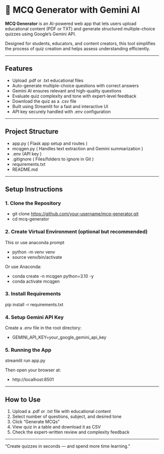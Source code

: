 # 📘 MCQ Generator with Gemini AI

**MCQ Generator** is an AI-powered web app that lets users upload educational content (PDF or TXT) and generate structured multiple-choice quizzes using Google’s Gemini API.

Designed for students, educators, and content creators, this tool simplifies the process of quiz creation and helps assess understanding efficiently.

---

## Features

- Upload .pdf or .txt educational files
- Auto-generate multiple-choice questions with correct answers
- Gemini AI ensures relevant and high-quality questions
- Evaluate quiz complexity and tone with expert-level feedback
- Download the quiz as a .csv file
- Built using Streamlit for a fast and interactive UI
- API key securely handled with .env configuration

---

## Project Structure

- app.py ( Flask app setup and routes )
- mcqgen.py ( Handles text extraction and Gemini summarization )
- .env (API key )
- .gitignore ( Files/folders to ignore in Git )
- requirements.txt 
- README.md

---

## Setup Instructions

### 1. Clone the Repository

- git clone https://github.com/your-username/mcq-generator.git
- cd mcq-generator

### 2. Create Virtual Environment (optional but recommended)

This or use anaconda prompt
- python -m venv venv
- source venv/bin/activate

Or use Anaconda:
- conda create -n mcqgen python=3.10 -y
- conda activate mcqgen

### 3. Install Requirements

pip install -r requirements.txt

### 4. Setup Gemini API Key

Create a .env file in the root directory:
- GEMINI_API_KEY=your_google_gemini_api_key

### 5. Running the App

streamlit run app.py

Then open your browser at:
- http://localhost:8501

---

## How to Use

1. Upload a .pdf or .txt file with educational content
2. Select number of questions, subject, and desired tone
3. Click “Generate MCQs”
4. View quiz in a table and download it as CSV
5. Check the expert-written review and complexity feedback

---

“Create quizzes in seconds — and spend more time learning.”

